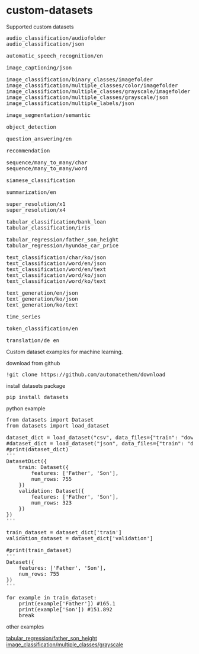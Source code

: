 # custom-datasets

Supported custom datasets

<pre>
audio_classification/audiofolder
audio_classification/json

automatic_speech_recognition/en

image_captioning/json

image_classification/binary_classes/imagefolder
image_classification/multiple_classes/color/imagefolder
image_classification/multiple_classes/grayscale/imagefolder
image_classification/multiple_classes/grayscale/json
image_classification/multiple_labels/json

image_segmentation/semantic

object_detection

question_answering/en

recommendation

sequence/many_to_many/char
sequence/many_to_many/word

siamese_classification

summarization/en

super_resolution/x1
super_resolution/x4

tabular_classification/bank_loan
tabular_classification/iris

tabular_regression/father_son_height
tabular_regression/hyundae_car_price

text_classification/char/ko/json
text_classification/word/en/json
text_classification/word/en/text
text_classification/word/ko/json
text_classification/word/ko/text

text_generation/en/json
text_generation/ko/json
text_generation/ko/text

time_series

token_classification/en

translation/de_en
</pre>

Custom dataset examples for machine learning.

download from github
<pre>
!git clone https://github.com/automatethem/download
</pre>

install datasets package
<pre>
pip install datasets
</pre>

python example
<pre>
from datasets import Dataset
from datasets import load_dataset

dataset_dict = load_dataset("csv", data_files={"train": "download/tabular_regression/father_son_height/train.csv", "validation": "download/tabular_regression/father_son_height/validation.csv"})
#dataset_dict = load_dataset("json", data_files={"train": "download/tabular_regression/father_son_height/train.json", "validation": "download/tabular_regression/father_son_height/validation.json"})
#print(dataset_dict)
'''
DatasetDict({
    train: Dataset({
        features: ['Father', 'Son'],
        num_rows: 755
    })
    validation: Dataset({
        features: ['Father', 'Son'],
        num_rows: 323
    })
})
'''

train_dataset = dataset_dict['train']
validation_dataset = dataset_dict['validation']

#print(train_dataset)
'''
Dataset({
    features: ['Father', 'Son'],
    num_rows: 755
})
'''

for example in train_dataset:
    print(example['Father']) #165.1
    print(example['Son']) #151.892
    break
</pre>

other examples

<a href="https://github.com/automatethem/download/tree/main/tabular_regression/father_son_height">tabular_regression/father_son_height</a><br>
<a href="https://github.com/automatethem/download/tree/main/image_classification/multiple_classes/grayscale">image_classification/multiple_classes/grayscale</a>


